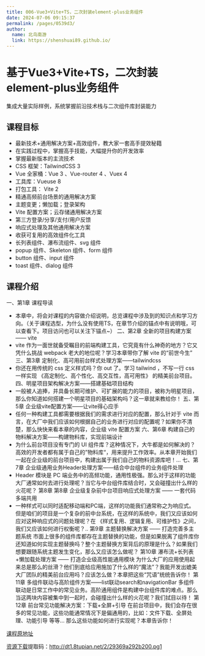 ```yaml
---
title: 006-Vue3+Vite+TS，二次封装element-plus业务组件
date: 2024-07-06 09:15:37
permalink: /pages/0539d3/
author: 
  name: 北鸟南游
  link: https://shenshuai89.github.io/
---
```

# 基于Vue3+Vite+TS，二次封装element-plus业务组件
集成大量实际样例，系统掌握前沿技术栈与二次组件库封装能力
## 课程目标
- 最新技术+通用解决方案+高效组件，教大家一套高手提效秘籍
- 在实践过程中，掌握高手技能，大幅提升你的开发效率
- 掌握最新版本的主流技术
 - CSS 框架：TailwindCSS 3
 - Vue 全家桶：Vue 3 、Vue-router 4 、Vuex 4
 - 工具库：Vueuse 8
 - 打包工具： Vite 2
- 精通高频前台场景的通用解决方案
 - 主题变更；懒加载；登录架构
 - Vite 配置方案；云存储通用解决方案
 - 第三方登录/分享/支付/用户反馈
 - 响应式处理及其他通用解决方案
- 收获可复用的高效组件化工具
 - 长列表组件、瀑布流组件、svg 组件
 - popup 组件、Skeleton 组件、form 组件
 - button 组件、input 组件
 - toast 组件、dialog 组件
## 课程介绍
一、第1章 课程导读
- 本章中，将会对课程的内容做介绍说明，总览课程中涉及到的知识点和学习方向。（关于课程选型，为什么没有使用TS，在章节介绍的锚点中有说明哦，可以查看下。项目访问也可以关注下锚点~）
二、第2章 全新的项目构建方案 —— vite
- vite 作为一面世就备受瞩目的前端构建工具，它究竟有什么神奇的地方？它又凭什么挑战 webpack 老大的地位呢？学习本章带你了解 vite 的“前世今生”
三、第3章 定制化、高可用前台样式处理方案——tailwindcss
- 你还在用传统的 css 定义样式吗？你 out 了。学习 tailwind ，不写一行 css 一样实现 《高定制化、高个性化、高交互性，高可用性》 的精美前台项目。
四、明星项目架构解决方案——搭建基础项目结构
- 一般被人追捧，并具备长期可维护、可扩展的能力的项目，被称为明星项目，那么你知道如何搭建一个明星项目的基础架构吗？这一章就来教给你！
五、第5章 企业级vite配置方案——让vite得心应手
- 任何一种构建工具都需要根据我们的需求进行对应的配置，那么针对于 vite 而言，在大厂中我们应该如何根据自己的业务进行对应的配置呢？如果你不清楚，那么快快来看本章的内容，企业级 vite 配置方案
六、第6章 构建自己的物料解决方案——构建物料库，实现前端设计
- 为什么前台项目没有专门的 UI 组件库？这种情况下，大牛都是如何解决的？ 高效的开发者都有属于自己的”物料库“，用来提升工作效率。从本章开始我们一起在企业级的前台项目中，构建出属于我们自己的物料资源库吧！...
七、第7章 企业级通用业务Header处理方案——结合中台组件的业务组件处理
- Header 模块是 PC 端业务中的高频功能，通用性极强。那么对于这样的功能大厂通常如何去进行处理呢？当它与中台组件库结合时，又会碰撞出什么样的火花呢？
第8章 第8章 企业级复杂前中台项目响应式处理方案 —— 一套代码多端共用
- 一种样式可以同时适配移动端和PC端，这样的功能我们通常称之为响应式。但是咱们的项目是一个复杂的前中台系统，在这样的系统中，我们又应该如何应对这种响应式的问题处理呢？在 《样式复用、逻辑复用、可维护性》之间，我们又应该如何进行权衡呢？..
第9章 主题替换解决方案 —— 打造完善多主题系统
市面上很多的组件库都存在主题替换的功能，但是如果脱离了组件库你还知道如何实现主题替换吗？整个主题替换方案背后的原理是什么？如果我们想要跟随系统主题发生变化，那么又应该怎么做呢？
第10章 瀑布流+长列表+懒加载处理方案 —— 打造企业级高性能通用模块
为什么大厂的应用使用起来总是那么的丝滑？他们到底给应用施加了什么样的“魔法”？我能开发出媲美大厂团队的精美前台应用吗？应该怎么做？本章把这些“咒语”统统告诉你！
第11章 多组件联动与高阶组件方案——list联动search和navigationBar
多组件联动是日常工作中的常见业务。高阶通用组件是构建中台组件库的难点。那么当这两块内容被集中到一起时，会碰撞出什么样的火花呢？我们拭目以待！
第12章 前台常见功能解决方案：下载+全屏+引导
在前台项目中，我们会存在很多的常见功能，这些功能通常情况下是偏通用的，比如：文件下载、全屏处理、功能引导 等等… 那么这些功能如何进行实现呢？本章告诉你！


[课程原地址](https://coding.imooc.com/class/chapter/551.html)

[资源下载](https://pan.baidu.com/s/1PGGX2Wj4lmnemhQI3TA4NQ)提取码：http://dt1.8tupian.net/2/29369a292b200.pg1